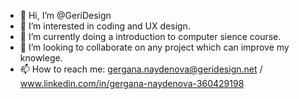 - 👋 Hi, I’m @GeriDesign
- 👀 I’m interested in coding and UX design.
- 🌱 I’m currently doing a introduction to computer sience course.
- 💞️ I’m looking to collaborate on any project which can improve my knowlege.
- 📫 How to reach me: gergana.naydenova@geridesign.net / www.linkedin.com/in/gergana-naydenova-360429198

<!---
GeriDesign/GeriDesign is a ✨ special ✨ repository because its `README.md` (this file) appears on your GitHub profile.
You can click the Preview link to take a look at your changes.
--->
